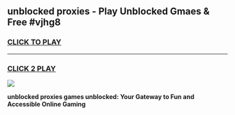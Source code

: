 
## unblocked proxies - Play Unblocked Gmaes & Free #vjhg8
<h3>
<a href="https://news.freeplayer.one?title=unblocked_proxies&ref=03M">CLICK TO PLAY</a></h3>
<hr>

<h3>
<a href="https://news.freeplayer.one?title=unblocked_proxies&ref=03M">CLICK 2 PLAY</a>
  
</h3>

<a href="https://news.freeplayer.one?title=unblocked_proxies&ref=03M"><img src="https://clearcache.store/games.png"></a>


**unblocked proxies games unblocked: Your Gateway to Fun and Accessible Online Gaming**
